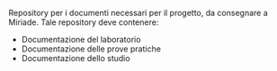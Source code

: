 Repository per i documenti necessari per il progetto, da consegnare a Miriade.
Tale repository deve contenere:
-	Documentazione del laboratorio
-	Documentazione delle prove pratiche
-	Documentazione dello studio